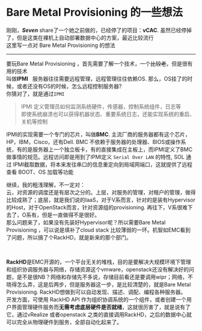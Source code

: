# Bare Metal Provisioning 的一些想法

刚刚，***Seven*** share了一个她之前做的，已经停了的项目：**vCAC**. 虽然已经停掉了，但是这类在裸机上自动部署数据中心的方案，最近比较流行  
这里写一点对 Bare Metal Provisioning 的想法

----

要玩Bare Metal Provisioning ，首先需要了解一个技术，一个~~比较老~~，但是很有用的技术  
叫做**IPMI**  
服务器往往需要远程管理，远程管理往往依赖OS. 那么，OS挂了的时候，或者还没有OS的时候，怎么远程控制服务器?  
你猜对了，就是通过`IPMI`  
  > IPMI 定义管理员如何监测系统硬件，传感器，控制系统组件，日志等  
  > 即使系统崩溃也可以获得机器状态、重要系统日志，还能实现系统的重启、关机等控制

IPMI的实现需要一个专门的芯片，叫做**BMC**. 主流厂商的服务器都有这个芯片，HP，IBM，Cisco，还有Dell. BMC 不依赖于服务器的处理器、BIOS或操作系统，有的是服务器上一个独立板卡，有的直接集成在主板上，而IPMI定义了BMC做事情的规范。远程访问即是用到了IPMI定义 `Serial Over LAN` 的特性, SOL 通过 IPMI截取数据，将本来发往串口的信息重定向到局域网端口，这就提供了远程查看 BOOT、OS 加载等功能

继续，我的粗浅理解，不一定对：  
云，对资源的调度还是有层次之分的。上层，对服务的管理，对租户的管理，做得比较成熟了；底层，就是我们说的IaaS，对于V系而言，针对的是装有Hypervisor的Host，对于OpenStack而言，针对资源组的provisioning. 再往下，V系很难下去了，O系有，但是一直做得不是很好。  
那么问题来了，如果没有先装好Hypervisor呢？所以需要Bare Metal Provisioning ，可以说是填补了cloud stack 比较薄弱的一环。机智如EMC看到了问题，所以搞了个RackHD，就是新来的那个部门。

<br/>

**RackHD**是EMC开源的，一个平台无关的堆栈，目的是要解决大规模环境下管理和组织协调服务器与网络，存储资源这个vmware，openstack还没有解决好的问题，是不是很NB？网络和存储先不多说，存储目前看还是要调用wipr；网络，不晓得怎么弄，这是后两步，但是服务器这一步，是比较清楚的，就是Bare Metal Provisioning. RackHD想做到可以自动发现、描述、调配、编程各种服务器。  
开发方面，可使用 RackHD API 作为组织协调系统的一个组件，或者创建一个用户界面管理硬件服务而**无需考虑底层硬件是否就绪**，这就很厉害了，就是说有了它，通过vRealize 或者openstack 之类的直接调用RackHD，之后的数据中心就可以完全从物理硬件到服务，全部自动化起来了。






